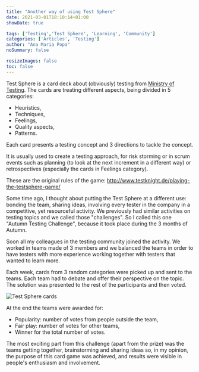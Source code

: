 ```yaml
---
title: "Another way of using Test Sphere"
date: 2021-03-01T18:10:14+01:00
showDate: true

tags: ['Testing','Test Sphere', 'Learning', 'Community']
categories: ['Articles', 'Testing']
author: "Ana Maria Popa"
noSummary: false

resizeImages: false
toc: false
---
```


Test Sphere is a card deck about (obviously) testing from [Ministry of Testing](https://store.ministryoftesting.com/collections/testsphere).
The cards are treating different aspects, being divided in 5 categories:

* Heuristics,
* Techniques,
* Feelings,
* Quality aspects,
* Patterns.

Each card presents a testing concept and 3 directions to tackle the concept.
  
It is usually used to create a testing approach, for risk storming or in scrum events such as planning
(to look at the next increment in a different way) or retrospectives (especially the cards in Feelings category).

These are the original rules of the game: http://www.testknight.de/playing-the-testsphere-game/

Some time ago, I thought about putting the Test Sphere at a different use: bonding the team, sharing ideas, involving every tester in the company in
a competitive, yet resourceful activity. We previously had similar activities on testing topics and we called those "challenges".
So I called this one "Autumn Testing Challenge", because it took place during the 3 months of Autumn.

Soon all my colleagues in the testing community joined the activity. We worked in teams made of 3 members and we balanced the teams 
in order to have testers with more experience working together with testers that wanted to learn more.

Each week, cards from 3 random categories were picked up and sent to the teams.
Each team had to debate and offer their perspective on the topic. The solution was presented to the rest
of the participants and then voted.

![Test Sphere cards](/images/TestSphere.jpg)

At the end the teams were awarded for:

* Popularity: number of votes from people outside the team, 
* Fair play: number of votes for other teams, 
* Winner for the total number of votes.

The most exciting part from this challenge (apart from the prize) was the teams getting together, brainstorming
and sharing ideas so, in my opinion, the purpose of this card game was achieved, and results were visible in
people's enthusiasm and involvement.